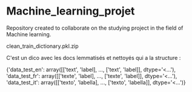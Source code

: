 # Machine_learning_projet
Repository created to collaborate on the studying project in the field of Machine learning. 


clean_train_dictionary.pkl.zip

C'est un dico avec les docs lemmatisés et nettoyés qui a la structure : 

{'data_test_en': array([['text', 'label], ..., ['text', 'label]], dtype='<...'),
'data_test_fr': array([['texte', 'label], ..., ['texte', 'label]], dtype='<...'),
'data_test_it': array([['texto', 'labella], ..., ['texto', 'labella]], dtype='<...')}

